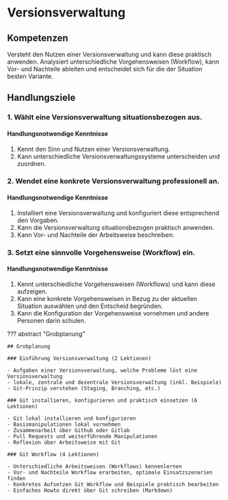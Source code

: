 # Versionsverwaltung

## Kompetenzen
Versteht den Nutzen einer Versionsverwaltung und kann diese praktisch anwenden. Analysiert unterschiedliche Vorgehensweisen (Workflow), kann Vor- und Nachteile ableiten und entscheidet sich für die der Situation besten Variante.

## Handlungsziele

### 1. Wählt eine Versionsverwaltung situationsbezogen aus.

#### Handlungsnotwendige Kenntnisse
1. Kennt den Sinn und Nutzen einer Versionsverwaltung.
1. Kann unterschiedliche Versionsverwaltungssysteme unterscheiden und zuordnen.

### 2. Wendet eine konkrete Versionsverwaltung professionell an.

#### Handlungsnotwendige Kenntnisse
1. Installiert eine Versionsverwaltung und konfiguriert diese entsprechend den Vorgaben.
1. Kann die Versionsverwaltung situationsbezogen praktisch anwenden.
1. Kann Vor- und Nachteile der Arbeitsweise beschreiben.

### 3. Setzt eine sinnvolle Vorgehensweise (Workflow) ein.
#### Handlungsnotwendige Kenntnisse
1. Kennt unterschiedliche Vorgehensweisen (Workflows) und kann diese aufzeigen.
1. Kann eine konkrete Vorgehensweisen in Bezug zu der aktuellen Situation auswählen und den Entscheid begründen.
1. Kann die Konfiguration der Vorgehensweise vornehmen und andere Personen darin schulen.



??? abstract "Grobplanung"

    ## Grobplanung  

    ### Einführung Versionsverwaltung (2 Lektionen)

    - Aufgaben einer Versionsverwaltung, welche Probleme löst eine Versionsverwaltung
    - lokale, zentrale und dezentrale Versionsverwaltung (inkl. Beispiele)
    - Git-Prinzip verstehen (Staging, Branching, etc.)

    ### Git installieren, konfigurieren und praktisch einsetzen (6 Lektionen)

    - Git lokal installieren und konfigurieren
    - Basismanipulationen lokal vornehmen
    - Zusammenarbeit über Github oder Gitlab
    - Pull Requests und weiterführende Manipulationen
    - Reflexion über Arbeitsweise mit Git

    ### Git Workflow (4 Lektionen)

    - Unterschiedliche Arbeitsweisen (Workflows) kennenlernen
    - Vor- und Nachteile Workflow erarbeiten, optimale Einsatzszenarien finden
    - Konkretes Aufsetzen Git Workflow und Beispiele praktisch bearbeiten
    - Einfaches Howto direkt über Git schreiben (Markdown)




